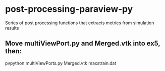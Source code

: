 # post-processing-paraview-py
Series of post processing functions that extracts metrics from simulation results

## Move multiViewPort.py and Merged.vtk into ex5, then:

pvpython multiViewPorts.py Merged.vtk maxstrain.dat
